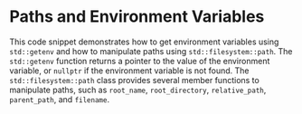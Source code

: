 # Paths and Environment Variables
This code snippet demonstrates how to get environment variables using `std::getenv` and how to manipulate paths using `std::filesystem::path`. The `std::getenv` function returns a pointer to the value of the environment variable, or `nullptr` if the environment variable is not found. The `std::filesystem::path` class provides several member functions to manipulate paths, such as `root_name`, `root_directory`, `relative_path`, `parent_path`, and `filename`.